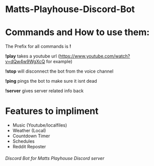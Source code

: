 # Matts-Playhouse-Discord-Bot

# Commands and How to use them:

The Prefix for all commands is <b>!</b>

<b>!play</b> takes a youtube url (https://www.youtube.com/watch?v=dQw4w9WgXcQ for example)

<b>!stop</b> will disconnect the bot from the voice channel

<b>!ping</b> pings the bot to make sure it isnt dead

<b>!server</b> gives server related info back


# Features to impliment
  - Music (Youtube/localfiles)
  - Weather (Local)
  - Countdown Timer
  - Schedules
  - Reddit Reposter
  
  
<h6>Discord Bot for Matts Playhouse Discord server</h6>
